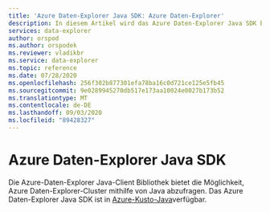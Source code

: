 ```yaml
---
title: 'Azure Daten-Explorer Java SDK: Azure Daten-Explorer'
description: In diesem Artikel wird das Azure Daten-Explorer Java SDK beschrieben.
services: data-explorer
author: orspod
ms.author: orspodek
ms.reviewer: vladikbr
ms.service: data-explorer
ms.topic: reference
ms.date: 07/28/2020
ms.openlocfilehash: 256f302b877301efa78ba16c0d721ce125e5fb45
ms.sourcegitcommit: 9e0289945270db517e173aa10024e0027b173b52
ms.translationtype: MT
ms.contentlocale: de-DE
ms.lasthandoff: 09/03/2020
ms.locfileid: "89428327"
---
```

# <a name="azure-data-explorer-java-sdk"></a>Azure Daten-Explorer Java SDK

Die Azure-Daten-Explorer Java-Client Bibliothek bietet die Möglichkeit, Azure Daten-Explorer-Cluster mithilfe von Java abzufragen.
Das Azure Daten-Explorer Java SDK ist in [Azure-Kusto-Java](https://github.com/Azure/azure-kusto-java)verfügbar.
